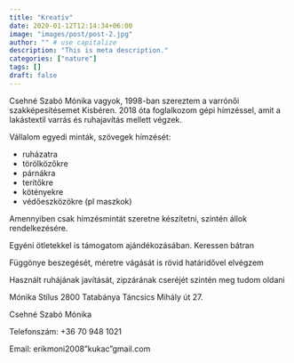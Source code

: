 ```yaml
---
title: "Kreatív"
date: 2020-01-12T12:14:34+06:00
image: "images/post/post-2.jpg"
author: "" # use capitalize
description: "This is meta description."
categories: ["nature"]
tags: []
draft: false
---
```


Csehné Szabó Mónika vagyok, 1998-ban szereztem a varrónői szakképesítésemet Kisbéren. 2018 óta foglalkozom gépi hímzéssel, amit a lakástextil varrás és ruhajavítás mellett végzek.


Vállalom egyedi minták, szövegek hímzését:

- ruházatra
- törölközőkre
- párnákra
- terítőkre
- kötényekre
- védőeszközökre (pl maszkok)

Amennyiben csak hímzésmintát szeretne készítetni, szintén állok rendelkezésére.

Egyéni ötletekkel is támogatom ajándékozásában. Keressen bátran

Függönye beszegését, méretre vágását is rövid határidővel elvégzem

Használt ruhájának javítását, zipzárának cseréjét szintén meg tudom oldani


Mónika Stílus
2800 Tatabánya Táncsics Mihály út 27.

Csehné Szabó Mónika

Telefonszám: +36 70 948 1021

Email: erikmoni2008”kukac”gmail.com 


